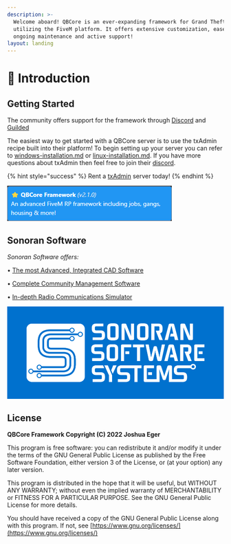 ```yaml
---
description: >-
  Welcome aboard! QBCore is an ever-expanding framework for Grand Theft Auto V
  utilizing the FiveM platform. It offers extensive customization, ease of use,
  ongoing maintenance and active support!
layout: landing
---
```


# 👋 Introduction

## Getting Started

The community offers support for the framework through [Discord](https://discord.gg/qbcore) and [Guilded](https://guilded.gg/qbcore)

The easiest way to get started with a QBCore server is to use the txAdmin recipe built into their platform! To begin setting up your server you can refer to [windows-installation.md](guides/windows-installation.md "mention") or [linux-installation.md](guides/linux-installation.md "mention"). If you have more questions about txAdmin then feel free to join their [discord](https://discord.gg/r7d894sTHA).

{% hint style="success" %}
Rent a [txAdmin](https://zap-hosting.com/qbcore6) server today!
{% endhint %}

![](<.gitbook/assets/image (4).png>)

## Sonoran Software

_Sonoran Software offers:_

• [The most Advanced, Integrated CAD Software](https://sonorancad.com/kakarot)

• [Complete Community Management Software](https://sonorancms.com/kakarot)

• [In-depth Radio Communications Simulator](https://sonoranradio.com/kakarot)

![](.gitbook/assets/sonoranbanner.png)

## License

**QBCore Framework Copyright (C) 2022 Joshua Eger**

This program is free software: you can redistribute it and/or modify it under the terms of the GNU General Public License as published by the Free Software Foundation, either version 3 of the License, or (at your option) any later version.

This program is distributed in the hope that it will be useful, but WITHOUT ANY WARRANTY; without even the implied warranty of MERCHANTABILITY or FITNESS FOR A PARTICULAR PURPOSE. See the GNU General Public License for more details.

You should have received a copy of the GNU General Public License along with this program. If not, see [https://www.gnu.org/licenses/](https://www.gnu.org/licenses/)
